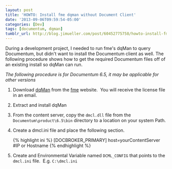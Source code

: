 ```yaml
---
layout: post
title: 'HOWTO: Install fme dqman without Document Client'
date: '2013-09-06T09:59:54-05:00'
categories: [Dev]
tags: [documentum, dqman]
tumblr_url: http://blog.jimueller.com/post/60452775758/howto-install-fme-dqman-without-document-client
---
```

During a development project, I needed to run fme's dqMan to query Documentum, but didn't want to install the Documentum client as well.  The following procedure shows how to get the required Documentum files off of an existing install so dqMan can run.

_The following procedure is for Documentum 6.5, it may be applicable for other versions_

1. Download [dqMan](http://www.fme-us.com/technologies/ecm/emc-documentum/dqman/) from the [fme](http://www.fme-us.com/) website.  You will receive the license file in an email.
2. Extract and install dqMan
3. From the content server, copy the `dmcl.dll` file from the `Documentum\product\6.5\bin` directory to a location on your system Path.
4. Create a dmcl.ini file and place the following section.
	
	{% highlight ini %}
	[DOCBROKER_PRIMARY]
	host=yourContentServer #IP or Hostname
	{% endhighlight %}

5. Create and Environmental Variable named `DCML_CONFIG` that points to the `dmcl.ini` file.  E.g. `C:\dmcl.ini`
